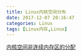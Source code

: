 ```yaml
---
title: Linux内核空间分布
date: 2017-12-07 20:16:47
categories: Linux
tags: [Linux内存,Linux]
---
```


[内核空间非连续内存区的分配](http://blog.chinaunix.net/uid-27177626-id-3436619.html)
